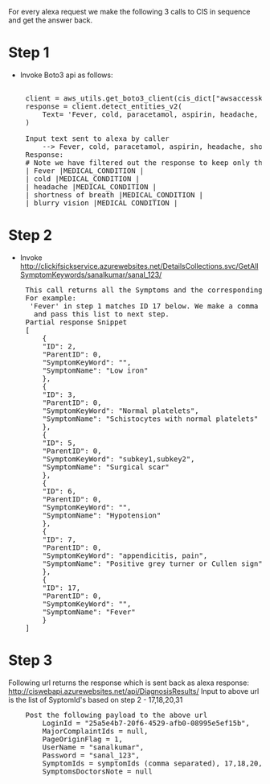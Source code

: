 For every alexa request we make the following 3 calls to CIS in sequence and get the answer back.

# Step 1
- Invoke Boto3 api as follows:
<pre>  
    client = aws_utils.get_boto3_client(cis_dict["awsaccesskeyid"], cis_dict["awssecretaccesskey"], 'comprehendmedical')
    response = client.detect_entities_v2(
        Text= 'Fever, cold, paracetamol, aspirin, headache, shortness of breath, blurry vision, mango, lemonade, mahesh'
    )
   
    Input text sent to alexa by caller 
        --> Fever, cold, paracetamol, aspirin, headache, shortness of breath, blurry vision, mango, lemonade, mahesh
    Response:
    # Note we have filtered out the response to keep only the Medical Condition
    | Fever |MEDICAL_CONDITION |
    | cold |MEDICAL_CONDITION |
    | headache |MEDICAL_CONDITION |
    | shortness of breath |MEDICAL_CONDITION |
    | blurry vision |MEDICAL_CONDITION |
</pre>

# Step 2
- Invoke http://clickifsickservice.azurewebsites.net/DetailsCollections.svc/GetAllSymptomKeywords/sanalkumar/sanal_123/
<pre>
    This call returns all the Symptoms and the corresponding Id's configured in the CIS system.
    For example:
     'Fever' in step 1 matches ID 17 below. We make a comma separated list of relevant symptom id's 
      and pass this list to next step.
    Partial response Snippet
    [
        {
        "ID": 2,
        "ParentID": 0,
        "SymptomKeyWord": "",
        "SymptomName": "Low iron"
        },
        {
        "ID": 3,
        "ParentID": 0,
        "SymptomKeyWord": "Normal platelets",
        "SymptomName": "Schistocytes with normal platelets"
        },
        {
        "ID": 5,
        "ParentID": 0,
        "SymptomKeyWord": "subkey1,subkey2",
        "SymptomName": "Surgical scar"
        },
        {
        "ID": 6,
        "ParentID": 0,
        "SymptomKeyWord": "",
        "SymptomName": "Hypotension"
        },
        {
        "ID": 7,
        "ParentID": 0,
        "SymptomKeyWord": "appendicitis, pain",
        "SymptomName": "Positive grey turner or Cullen sign"
        },
        {
        "ID": 17,
        "ParentID": 0,
        "SymptomKeyWord": "",
        "SymptomName": "Fever"
        }
    ]
</pre>

# Step 3
  Following url  returns the response which is sent back as alexa response:
  http://ciswebapi.azurewebsites.net/api/DiagnosisResults/
  Input to above url is the list of SyptomId's based on step 2 - 17,18,20,31
<pre>
    Post the following payload to the above url
        LoginId = "25a5e4b7-20f6-4529-afb0-08995e5ef15b",
        MajorComplaintIds = null,
        PageOriginFlag = 1,
        UserName = "sanalkumar",
        Password = "sanal_123",
        SymptomIds = symptomIds (comma separated), 17,18,20,31
        SymptomsDoctorsNote = null
</pre>
